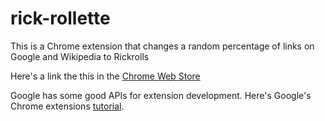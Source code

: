 # rick-rollette
This is a Chrome extension that changes a random percentage of links on Google and Wikipedia to Rickrolls

Here's a link the this in the [Chrome Web Store](https://chrome.google.com/webstore/detail/rick-rollette/bonjmjpebjhpdhpnfkkfohhgccjdddco)

Google has some good APIs for extension development. Here's Google's Chrome extensions [tutorial](https://developer.chrome.com/extensions/getstarted).
